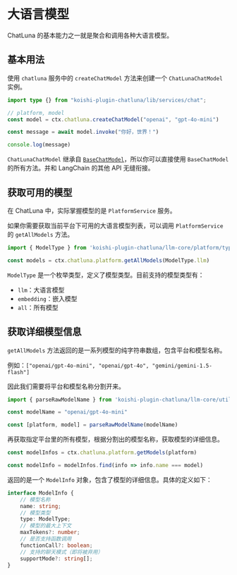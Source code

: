 # 大语言模型

ChatLuna 的基本能力之一就是聚合和调用各种大语言模型。

## 基本用法

使用 `chatluna` 服务中的 `createChatModel` 方法来创建一个 `ChatLunaChatModel` 实例。

```typescript
import type {} from "koishi-plugin-chatluna/lib/services/chat";

// platform, model
const model = ctx.chatluna.createChatModel("openai", "gpt-4o-mini")

const message = await model.invoke("你好，世界！")

console.log(message)
```

`ChatLunaChatModel` 继承自 [`BaseChatModel`](https://v03.api.js.langchain.com/classes/_langchain_core.language_models_chat_models.BaseChatModel.html)，所以你可以直接使用 `BaseChatModel` 的所有方法。并和 LangChain 的其他 API 无缝衔接。

## 获取可用的模型

在 ChatLuna 中，实际掌握模型的是 `PlatformService` 服务。

如果你需要获取当前平台下可用的大语言模型列表，可以调用 `PlatformService` 的 `getAllModels` 方法。

```typescript
import { ModelType } from 'koishi-plugin-chatluna/llm-core/platform/types'

const models = ctx.chatluna.platform.getAllModels(ModelType.llm)
```

`ModelType` 是一个枚举类型，定义了模型类型。目前支持的模型类型有：

- `llm`：大语言模型
- `embedding`：嵌入模型
- `all`：所有模型

## 获取详细模型信息

`getAllModels` 方法返回的是一系列模型的纯字符串数组，包含平台和模型名称。

例如：`["openai/gpt-4o-mini", "openai/gpt-4o", "gemini/gemini-1.5-flash"]`

因此我们需要将平台和模型名称分割开来。

```typescript
import { parseRawModelName } from 'koishi-plugin-chatluna/llm-core/utils/model'

const modelName = "openai/gpt-4o-mini"

const [platform, model] = parseRawModelName(modelName)
```

再获取指定平台里的所有模型，根据分割出的模型名称，获取模型的详细信息。

```typescript
const modelInfos = ctx.chatluna.platform.getModels(platform)

const modelInfo = modelInfos.find(info => info.name === model)

```

返回的是一个 `ModelInfo` 对象，包含了模型的详细信息。具体的定义如下：

```typescript
interface ModelInfo {
    // 模型名称
    name: string;
    // 模型类型
    type: ModelType;
    // 模型的最大上下文
    maxTokens?: number;
    // 是否支持函数调用
    functionCall?: boolean;
    // 支持的聊天模式（即将被弃用）
    supportMode?: string[];
}
```
